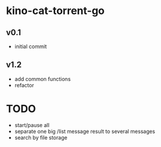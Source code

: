 # kino-cat-torrent-go

## v0.1
* initial commit
## v1.2
* add common functions
* refactor

# TODO
* start/pause all
* separate one big /list message result to several messages
* search by file storage